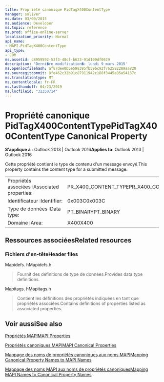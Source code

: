 ```yaml
---
title: Propriété canonique PidTagX400ContentType
manager: soliver
ms.date: 03/09/2015
ms.audience: Developer
ms.topic: reference
ms.prod: office-online-server
localization_priority: Normal
api_name:
- MAPI.PidTagX400ContentType
api_type:
- COM
ms.assetid: c8959592-53f3-48cf-b623-91d199df0629
description: 'Derni�re modification�: lundi 9 mars 2015'
ms.openlocfilehash: af87dee0b5e598395fb59bc92f762582289aa828
ms.sourcegitcommit: 8fe462c32b91c87911942c188f3445e85a54137c
ms.translationtype: MT
ms.contentlocale: fr-FR
ms.lasthandoff: 04/23/2019
ms.locfileid: "32350714"
---
```

# <a name="pidtagx400contenttype-canonical-property"></a><span data-ttu-id="eaa1d-103">Propriété canonique PidTagX400ContentType</span><span class="sxs-lookup"><span data-stu-id="eaa1d-103">PidTagX400ContentType Canonical Property</span></span>

  
  
<span data-ttu-id="eaa1d-104">**S’applique à** : Outlook 2013 | Outlook 2016</span><span class="sxs-lookup"><span data-stu-id="eaa1d-104">**Applies to**: Outlook 2013 | Outlook 2016</span></span> 
  
<span data-ttu-id="eaa1d-105">Cette propriété contient le type de contenu d'un message envoyé.</span><span class="sxs-lookup"><span data-stu-id="eaa1d-105">This property contains the content type for a submitted message.</span></span>
  
|||
|:-----|:-----|
|<span data-ttu-id="eaa1d-106">Propriétés associées :</span><span class="sxs-lookup"><span data-stu-id="eaa1d-106">Associated properties:</span></span>  <br/> |<span data-ttu-id="eaa1d-107">PR_X400_CONTENT_TYPE</span><span class="sxs-lookup"><span data-stu-id="eaa1d-107">PR_X400_CONTENT_TYPE</span></span>  <br/> |
|<span data-ttu-id="eaa1d-108">Identificateur :</span><span class="sxs-lookup"><span data-stu-id="eaa1d-108">Identifier:</span></span>  <br/> |<span data-ttu-id="eaa1d-109">0x003C</span><span class="sxs-lookup"><span data-stu-id="eaa1d-109">0x003C</span></span>  <br/> |
|<span data-ttu-id="eaa1d-110">Type de données :</span><span class="sxs-lookup"><span data-stu-id="eaa1d-110">Data type:</span></span>  <br/> |<span data-ttu-id="eaa1d-111">PT_BINARY</span><span class="sxs-lookup"><span data-stu-id="eaa1d-111">PT_BINARY</span></span>  <br/> |
|<span data-ttu-id="eaa1d-112">Domaine :</span><span class="sxs-lookup"><span data-stu-id="eaa1d-112">Area:</span></span>  <br/> |<span data-ttu-id="eaa1d-113">X400</span><span class="sxs-lookup"><span data-stu-id="eaa1d-113">X400</span></span>  <br/> |
   
## <a name="related-resources"></a><span data-ttu-id="eaa1d-114">Ressources associées</span><span class="sxs-lookup"><span data-stu-id="eaa1d-114">Related resources</span></span>

### <a name="header-files"></a><span data-ttu-id="eaa1d-115">Fichiers d'en-tête</span><span class="sxs-lookup"><span data-stu-id="eaa1d-115">Header files</span></span>

<span data-ttu-id="eaa1d-116">Mapidefs. h</span><span class="sxs-lookup"><span data-stu-id="eaa1d-116">Mapidefs.h</span></span>
  
> <span data-ttu-id="eaa1d-117">Fournit des définitions de type de données.</span><span class="sxs-lookup"><span data-stu-id="eaa1d-117">Provides data type definitions.</span></span>
    
<span data-ttu-id="eaa1d-118">Mapitags. h</span><span class="sxs-lookup"><span data-stu-id="eaa1d-118">Mapitags.h</span></span>
  
> <span data-ttu-id="eaa1d-119">Contient les définitions des propriétés indiquées en tant que propriétés associées.</span><span class="sxs-lookup"><span data-stu-id="eaa1d-119">Contains definitions of properties listed as associated properties.</span></span>
    
## <a name="see-also"></a><span data-ttu-id="eaa1d-120">Voir aussi</span><span class="sxs-lookup"><span data-stu-id="eaa1d-120">See also</span></span>



[<span data-ttu-id="eaa1d-121">Propriétés MAPI</span><span class="sxs-lookup"><span data-stu-id="eaa1d-121">MAPI Properties</span></span>](mapi-properties.md)
  
[<span data-ttu-id="eaa1d-122">Propriétés canoniques MAPI</span><span class="sxs-lookup"><span data-stu-id="eaa1d-122">MAPI Canonical Properties</span></span>](mapi-canonical-properties.md)
  
[<span data-ttu-id="eaa1d-123">Mappage des noms de propriétés canoniques aux noms MAPI</span><span class="sxs-lookup"><span data-stu-id="eaa1d-123">Mapping Canonical Property Names to MAPI Names</span></span>](mapping-canonical-property-names-to-mapi-names.md)
  
[<span data-ttu-id="eaa1d-124">Mappage des noms MAPI aux noms de propriétés canoniques</span><span class="sxs-lookup"><span data-stu-id="eaa1d-124">Mapping MAPI Names to Canonical Property Names</span></span>](mapping-mapi-names-to-canonical-property-names.md)

